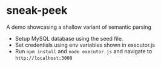 # sneak-peek
A demo showcasing a shallow variant of semantic parsing

* Setup MySQL database using the seed file.
* Set credentials using env variables shown in executor.js
* Run `npm install` and `node executor.js` and navigate to `http://localhost:3000`
